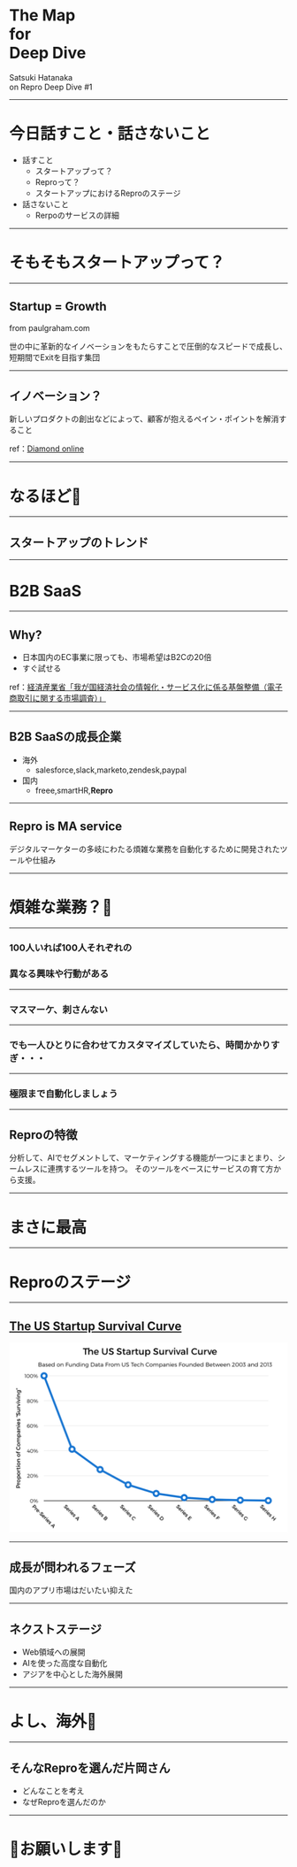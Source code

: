 # The Map<br>for<br>Deep Dive

Satsuki Hatanaka<br>
on Repro Deep Dive #1

---

# 今日話すこと・話さないこと
- 話すこと
  - スタートアップって？
  - Reproって？
  - スタートアップにおけるReproのステージ
- 話さないこと
  - Rerpoのサービスの詳細

---
    
# そもそもスタートアップって？

---

## Startup = Growth
from paulgraham.com

世の中に革新的なイノベーションをもたらすことで圧倒的なスピードで成長し、短期間でExitを目指す集団

---

## イノベーション？

新しいプロダクトの創出などによって、顧客が抱えるペイン・ポイントを解消すること

ref：[Diamond online](https://diamond.jp/articles/-/119041)

---

# なるほど🤔

---

## スタートアップのトレンド

---

# B2B SaaS

---

## Why?

- 日本国内のEC事業に限っても、市場希望はB2Cの20倍
- すぐ試せる

ref：[経済産業省「我が国経済社会の情報化・サービス化に係る基盤整備（電子商取引に関する市場調査）」](http://www.meti.go.jp/press/2016/06/20160614001/20160614001.html)

---

## B2B SaaSの成長企業

- 海外
  - salesforce,slack,marketo,zendesk,paypal
- 国内
  - freee,smartHR,**Repro**

---

## Repro is MA service

デジタルマーケターの多岐にわたる煩雑な業務を自動化するために開発されたツールや仕組み

---

# 煩雑な業務？🤔

---

### 100人いれば100人それぞれの
### 異なる興味や行動がある

---

### マスマーケ、刺さんない

---

### でも一人ひとりに合わせてカスタマイズしていたら、時間かかりすぎ・・・

---

### 極限まで自動化しましょう

---

## Reproの特徴

分析して、AIでセグメントして、マーケティングする機能が一つにまとまり、シームレスに連携するツールを持つ。
そのツールをベースにサービスの育て方から支援。

--- 

# まさに最高

---

# Reproのステージ

---

## [The US Startup Survival Curve](https://jp.techcrunch.com/2017/05/20/20170517heres-how-likely-your-startup-is-to-get-acquired-at-any-stage/)

![](/assets/images/survival_curve.png)

---

## 成長が問われるフェーズ

国内のアプリ市場はだいたい抑えた   

---

## ネクストステージ

- Web領域への展開
- AIを使った高度な自動化
- アジアを中心とした海外展開

---

# よし、海外💪

---

## そんなReproを選んだ片岡さん

- どんなことを考え
- なぜReproを選んだのか

---

# 🤩お願いします🤩

